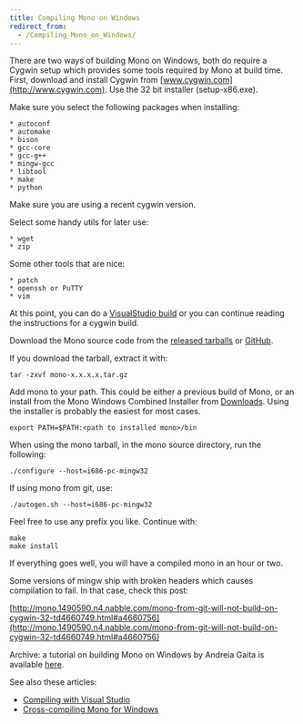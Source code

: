 ```yaml
---
title: Compiling Mono on Windows
redirect_from:
  - /Compiling_Mono_on_Windows/
---
```


There are two ways of building Mono on Windows, both do require a Cygwin setup which provides some tools required by Mono at build time. First, download and install Cygwin from [www.cygwin.com](http://www.cygwin.com). Use the 32 bit installer (setup-x86.exe).

Make sure you select the following packages when installing:

    * autoconf
    * automake
    * bison
    * gcc-core
    * gcc-g++
    * mingw-gcc
    * libtool
    * make
    * python

Make sure you are using a recent cygwin version.

Select some handy utils for later use:

    * wget
    * zip

Some other tools that are nice:

    * patch
    * openssh or PuTTY
    * vim

At this point, you can do a [VisualStudio build](/docs/compiling-mono/windows/compiling-with-visualstudio/) or you can continue reading the instructions for a cygwin build.

Download the Mono source code from the [released tarballs](/download/) or [GitHub](https://github.com/mono/mono).

If you download the tarball, extract it with:

    tar -zxvf mono-x.x.x.x.tar.gz

Add mono to your path. This could be either a previous build of Mono, or an install from the Mono Windows Combined Installer from [Downloads](/download/). Using the installer is probably the easiest for most cases.

    export PATH=$PATH:<path to installed mono>/bin

 When using the mono tarball, in the mono source directory, run the following:

    ./configure --host=i686-pc-mingw32

If using mono from git, use:

    ./autogen.sh --host=i686-pc-mingw32

Feel free to use any prefix you like. Continue with:

    make
    make install

If everything goes well, you will have a compiled mono in an hour or two.

Some versions of mingw ship with broken headers which causes compilation to fail. In that case, check this post:

[http://mono.1490590.n4.nabble.com/mono-from-git-will-not-build-on-cygwin-32-td4660749.html#a4660756](http://mono.1490590.n4.nabble.com/mono-from-git-will-not-build-on-cygwin-32-td4660749.html#a4660756)

Archive: a tutorial on building Mono on Windows by Andreia Gaita is available [here](http://shana.worldofcoding.com/en/mono_cygwin_tutorial.html).

See also these articles:

 - [Compiling with Visual Studio](/docs/compiling-mono/windows/compiling-with-visualstudio/)
 - [Cross-compiling Mono for Windows](/docs/compiling-mono/windows/cross-compiling-mono-for-windows/)

